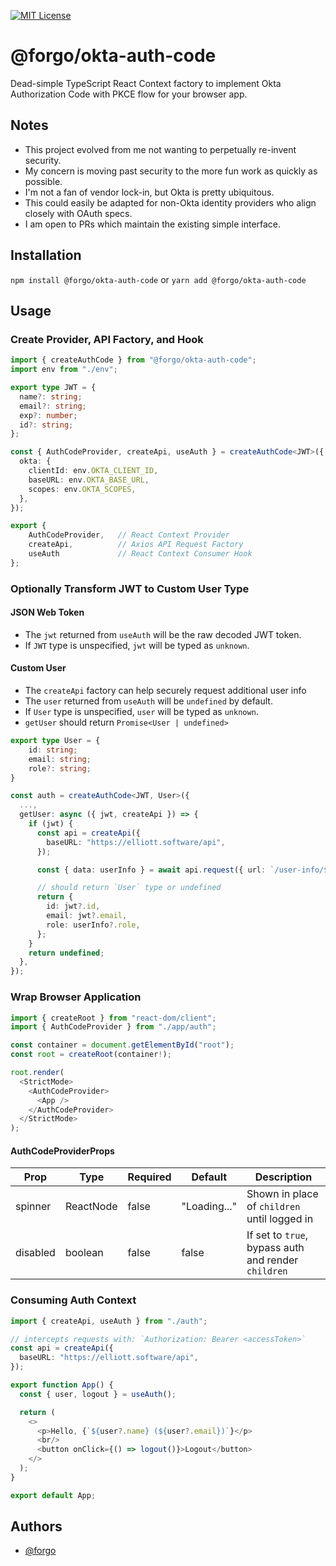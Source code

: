 [![MIT License](https://img.shields.io/badge/License-MIT-green.svg)](https://choosealicense.com/licenses/mit/)

# @forgo/okta-auth-code

Dead-simple TypeScript React Context factory to implement Okta Authorization Code with PKCE flow for your browser app.

## Notes
- This project evolved from me not wanting to perpetually re-invent security.
- My concern is moving past security to the more fun work as quickly as possible.
- I'm not a fan of vendor lock-in, but Okta is pretty ubiquitous.
- This could easily be adapted for non-Okta identity providers who align closely with OAuth specs.
- I am open to PRs which maintain the existing simple interface.

## Installation

`npm install @forgo/okta-auth-code` or `yarn add @forgo/okta-auth-code`

## Usage

### Create Provider, API Factory, and Hook
```typescript
import { createAuthCode } from "@forgo/okta-auth-code";
import env from "./env";

export type JWT = {
  name?: string;
  email?: string;
  exp?: number;
  id?: string;
};

const { AuthCodeProvider, createApi, useAuth } = createAuthCode<JWT>({
  okta: {
    clientId: env.OKTA_CLIENT_ID,
    baseURL: env.OKTA_BASE_URL,
    scopes: env.OKTA_SCOPES,
  },
});

export { 
    AuthCodeProvider,   // React Context Provider
    createApi,          // Axios API Request Factory
    useAuth             // React Context Consumer Hook
};
```

### Optionally Transform JWT to Custom User Type

#### JSON Web Token
- The `jwt` returned from `useAuth` will be the raw decoded JWT token.
- If `JWT` type is unspecified, `jwt` will be typed as `unknown`.

#### Custom User
- The `createApi` factory can help securely request additional user info
- The `user` returned from `useAuth` will be `undefined` by default.
- If `User` type is unspecified, `user` will be typed as `unknown`.
- `getUser` should return `Promise<User | undefined>`

```typescript
export type User = {
    id: string;
    email: string;
    role?: string;
}

const auth = createAuthCode<JWT, User>({
  ...,
  getUser: async ({ jwt, createApi }) => {
    if (jwt) {
      const api = createApi({
        baseURL: "https://elliott.software/api",
      });

      const { data: userInfo } = await api.request({ url: `/user-info/${id}`})

      // should return `User` type or undefined
      return {
        id: jwt?.id,
        email: jwt?.email,
        role: userInfo?.role,
      };
    }
    return undefined;
  },
});
```

### Wrap Browser Application
```typescript
import { createRoot } from "react-dom/client";
import { AuthCodeProvider } from "./app/auth";

const container = document.getElementById("root");
const root = createRoot(container!);

root.render(
  <StrictMode>
    <AuthCodeProvider>
      <App />
    </AuthCodeProvider>
  </StrictMode>
);
```

#### AuthCodeProviderProps
| Prop     | Type      | Required | Default      | Description                                         |
| -------- | --------- | -------- | ------------ | --------------------------------------------------- |
| spinner  | ReactNode | false    | "Loading..." | Shown in place of `children` until logged in        |
| disabled | boolean   | false    | false        | If set to `true`, bypass auth and render `children` |

### Consuming Auth Context
```typescript
import { createApi, useAuth } from "./auth";

// intercepts requests with: `Authorization: Bearer <accessToken>`
const api = createApi({
  baseURL: "https://elliott.software/api",
});

export function App() {
  const { user, logout } = useAuth();

  return (
    <>
      <p>Hello, {`${user?.name} (${user?.email})`}</p>
      <br/>
      <button onClick={() => logout()}>Logout</button>
    </>
  );
}

export default App;
```

## Authors
- [@forgo](https://github.com/forgo)

